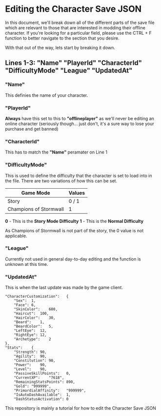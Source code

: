 # Editing the Character Save JSON 

In this document, we'll break down all of the different parts of the save file which are relevant to those that are interested in modding their offline character. If you're looking for a particular field, please use the CTRL + F function to better navigate to the section that you desire. 

With that out of the way, lets start by breaking it down. 

## Lines 1-3: "Name" "PlayerId" "CharacterId" "DifficultyMode" "League" "UpdatedAt"

### "Name"

This definies the name of your character.

### "PlayerId"

**Always** have this set to this to **"offlineplayer"** as we'll never be editing an online character (seriously though... just don't, it's a sure way to lose your purchase and get banned)
  
### "CharacterId"

This has to match the **"Name"** peramater on Line 1
  
### "DifficultyMode"

This is used to define the difficulty that the character is set to load into in the file. There are two variations of how this can be set.

Game Mode | Values
----------|---------
Story | 0 / 1
Champions of Stormwall | 1

**0** - This is the **Story Mode Difficulty**
**1** - This is the **Normal Difficulty**

As Champions of Stormwall is not part of the story, the 0 value is not applicable.

### "League" 

Currently not used in general day-to-day editing and the function is unknown at this time.

### "UpdatedAt" 

This is when the last update was made by the game client. 

	"CharacterCustomization":	{
		"Sex":	1,
		"Face":	6,
		"SkinColor":	600,
		"Haircut":	100,
		"HairColor":	30,
		"Beard":	1,
		"BeardColor":	5,
		"LeftEye":	12,
		"RightEye":	12,
		"Archetype":	2
	},
	"Stats":	{
		"Strength":	90,
		"Agility":	90,
		"Constitution":	90,
		"Power":	90,
		"Level":	90,
		"PassiveSkillPoints":	0,
		"CurrentXP":	"7618",
		"RemainingStatsPoints":	890,
		"Gold":	"999999",
		"PrimordialAffinity":	"999999",
		"IsAutoDashAvailable":	1,
		"DashStatusActivation":	0

This repository is mainly a tutorial for how to edit the Character Save JSON
